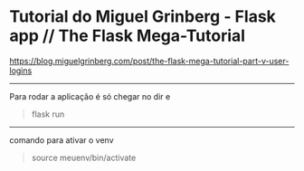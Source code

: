 # Tutorial do Miguel Grinberg - Flask app // The Flask Mega-Tutorial 

https://blog.miguelgrinberg.com/post/the-flask-mega-tutorial-part-v-user-logins

------

Para rodar a aplicação é só chegar no dir e

>flask run



------
comando para ativar o venv

>source meuenv/bin/activate
